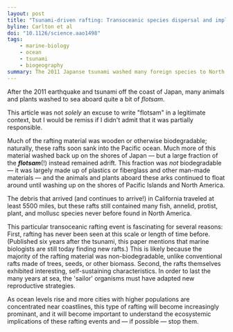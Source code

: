 ```yaml
---
layout: post
title: "Tsunami-driven rafting: Transoceanic species dispersal and implications for marine biogeography"
byline: Carlton et al
doi: "10.1126/science.aao1498"
tags:
    - marine-biology
    - ocean
    - tsunami
    - biogeography
summary: The 2011 Japanse tsunami washed many foreign species to North American ecosystems, the implications of which may never be fully understood.
---
```


After the 2011 earthquake and tsunami off the coast of Japan, many animals and plants washed to sea aboard quite a bit of _flotsam_.

This article was not _solely_ an excuse to write "flotsam" in a legitimate context, but I would be remiss if I didn't admit that it was partially responsible.

Much of the rafting material was wooden or otherwise biodegradable; naturally, these rafts soon sank into the Pacific ocean. Much more of this material washed back up on the shores of Japan — but a large fraction of the ___flotsam___(!) instead remained adrift. This fraction was _not_ biodegradable — it was largely made up of plastics or fiberglass and other man-made materials — and the animals and plants aboard these arks continued to float around until washing up on the shores of Pacific Islands and North America.

The debris that arrived (and continues to arrive!) in California traveled at least 5500 miles, but these rafts still contained many fish, annelid, protist, plant, and mollusc species never before found in North America.

This particular transoceanic rafting event is fascinating for several reasons: First, rafting has never been seen at this scale or length of time before. (Published six years after the tsunami, this paper mentions that marine biologists are still today finding new rafts.) This is likely because the majority of the rafting material was non-biodegradable, unlike conventional rafts made of trees, seeds, or other biomass. Second, the rafts themselves exhibited interesting, self-sustaining characteristics. In order to last the many years at sea, the 'sailor' organisms must have adapted new reproductive strategies.

As ocean levels rise and more cities with higher populations are concentrated near coastlines, this type of rafting will become increasingly prominant, and it will become important to understand the ecosystemic implications of these rafting events and — if possible — stop them.